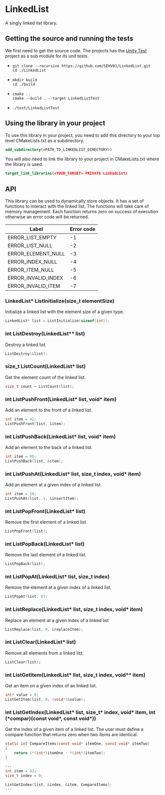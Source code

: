 # LinkedList

A singly linked list library.

## Getting the source and running the tests

We first need to get the source code. The projects has the [Unity Test](https://github.com/ThrowTheSwitch/Unity) project as a sub module for its unit tests.
-	```
	git clone --recursive https://github.com/SEHV01/LinkedList.git
	cd ./LinkedList
	```
-	```
	mkdir build
	cd ./build
	```
-	```
	cmake ..
	cmake --build . --target LinkedListTest
	```
-	```
	./test/LinkedListTest
	```

## Using the library in your project
To use this library in your project, you need to add this directory to your top level CMakeLists.txt as a subdirectory.
```Cmake
add_subdirectory(<PATH_TO_LINKEDLIST_DIRECTORY>)
```
You will also need to link the library to your project in CMakeLists.txt where the library is used. 
```CMake
target_link_libraries(<YOUR_TARGET> PRIVATE LinkedList)
```

## API
This library can be used to dynamically store objects. It has a set of functions to interact with the linked list. The functions will take care of memory management. Each function returns zero on success of execution otherwise an error code will be returned.

| Label               	| Error code 	|
|---------------------	|------------	|
| ERROR_LIST_EMPTY    	| -1         	|
| ERROR_LIST_NULL     	| -2         	|
| ERROR_ELEMENT_NULL  	| -3         	|
| ERROR_INDEX_NULL    	| -4         	|
| ERROR_ITEM_NULL     	| -5         	|
| ERROR_INVALID_INDEX 	| -6         	|
| ERROR_INVALID_ITEM  	| -7         	|

### LinkedList* ListInitialize(size_t elementSize)
Initialize a linked list with the element size of a given type.
```c
LinkedList* list = ListInitialize(sizeof(int));
```

### int ListDestroy(LinkedList** list)
Destroy a linked list.
```c
ListDestroy(&list);
```

### size_t ListCount(LinkedList* list)
Get the element count of the linked list.
```c
size_t count = ListCount(list);
```

### int ListPushFront(LinkedList* list, void* item)
Add an element to the front of a linked list.
```c
int item = 42;
ListPushFront(list, &item);
```

### int ListPushBack(LinkedList* list, void* item)
Add an element to the back of a linked list.
```c
int item = 99;
ListPushBack(list, &item);
```

### int ListPushAt(LinkedList* list, size_t index, void* item)
Add an element at a given index of a linked list.
```c
int item = 10;
ListPushAt(list, 1, &insertItem);
```

### int ListPopFront(LinkedList* list)
Remove the first element of a linked list.
```c
ListPopFront(list);
```

### int ListPopBack(LinkedList* list)
Remove the last element of a linked list.
```c
ListPopBack(list);
```

### int ListPopAt(LinkedList* list, size_t index)
Remove the element at a given index of a linked list.
```c
ListPopAt(list, 8);
```

### int ListReplace(LinkedList* list, size_t index, void* item)
Replace an element at a given index of a linked list
```c
ListReplace(list, 0, &replaceItem);
```

### int ListClear(LinkedList* list)
Remove all elements from a linked list.
```c
ListClear(list);
```

### int ListGetItem(LinkedList* list, size_t index, void** item)
Get an item on a given index of an linked list.
```c
int* value = 0;
ListGetItem(list, 0, (void*)&value);
```

### int ListGetIndex(LinkedList* list, size_t* index, void* item, int (\*compar)(const void*, const void*))
Get the index of a given item of a linked list. The user must define a compare function that returns zero when two items are identical.
```c
static int CompareItems(const void* itemOne, const void* itemTwo)
{
	return (*(int*)itemOne - *(int*)itemTwo);
}

···
int item = 42;
size_t index = 0;

ListGetIndex(list, &index, &item, CompareItems);
···
```
